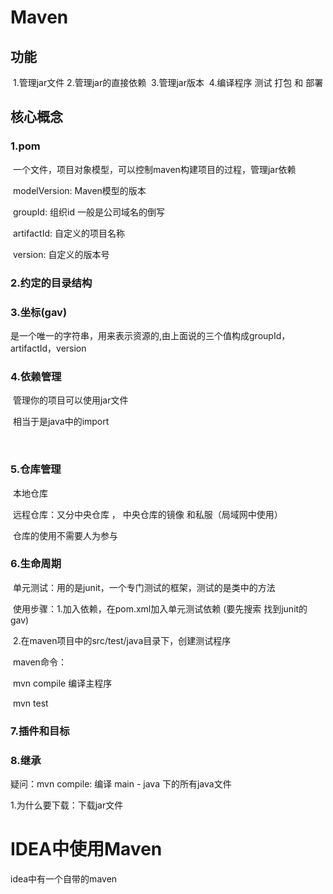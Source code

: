 # **Maven**

## 	功能

​        1.管理jar文件
 	   2.管理jar的直接依赖
​	    3.管理jar版本
​		4.编译程序  测试 打包 和 部署

## 	核心概念

### 			1.pom

​			一个文件，项目对象模型，可以控制maven构建项目的过程，管理jar依赖

​			modelVersion: Maven模型的版本

​			groupId:  组织id 一般是公司域名的倒写

​			artifactId: 自定义的项目名称 

​			version: 自定义的版本号

### 			2.约定的目录结构

### 			3.坐标(gav)

​			是一个唯一的字符串，用来表示资源的,由上面说的三个值构成groupId，artifactId，version

### 			4.依赖管理

​			管理你的项目可以使用jar文件

​			相当于是java中的import

​			<dependencies>

### 			5.仓库管理

​	本地仓库

​	远程仓库：又分中央仓库 ， 中央仓库的镜像 和私服（局域网中使用）

​	仓库的使用不需要人为参与

### 			6.生命周期

​	单元测试：用的是junit，一个专门测试的框架，测试的是类中的方法

​	使用步骤：1.加入依赖，在pom.xml加入单元测试依赖 (要先搜索 找到junit的gav)

​					   2.在maven项目中的src/test/java目录下，创建测试程序

​	maven命令：

​	mvn compile 编译主程序

​	mvn test

### 			7.插件和目标

### 			8.继承



疑问：mvn compile: 编译 main - java 下的所有java文件

1.为什么要下载：下载jar文件





# IDEA中使用Maven

idea中有一个自带的maven

